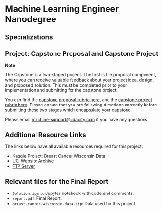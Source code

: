 # Machine Learning Engineer Nanodegree
## Specializations
## Project: Capstone Proposal and Capstone Project

**Note**

The Capstone is a two-staged project. The first is the proposal component, where you can receive valuable feedback about your project idea, design, and proposed solution. This must be completed prior to your implementation and submitting for the capstone project. 

You can find the [capstone proposal rubric here](https://review.udacity.com/#!/rubrics/410/view), and the [capstone project rubric here](https://review.udacity.com/#!/rubrics/108/view). Please ensure that you are following directions correctly before submitting these two stages which encapsulate your capstone.

Please email [machine-support@udacity.com](mailto:machine-support@udacity.com) if you have any questions.

## Additional Resource Links

The links below have all available resources required for this project:

- [Kaggle Project: Breast Cancer Wisconsin Data](https://www.kaggle.com/uciml/breast-cancer-wisconsin-data)
- [UCI Website Archive ](https://archive.ics.uci.edu/ml/datasets/Breast+Cancer+Wisconsin+%28Diagnostic%29)
- [FTP Server](ftp://ftp.cs.wisc.edu/math-prog/cpo-dataset/machine-learn/cancer/)

## Relevant files for the Final Report

- `Solution.ipynb`: Jupyter notebook with code and comments.
- `report.pdf`: Final Report.
- `breast-cancer-wisconsin-data.zip`: Data used for this project.